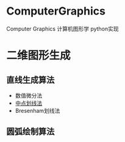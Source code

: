 # ComputerGraphics
Computer Graphics 计算机图形学 python实现
# 二维图形生成
## 直线生成算法
- 数值微分法
- [中点划线法](./mpline.py)
- Bresenham划线法
## 圆弧绘制算法